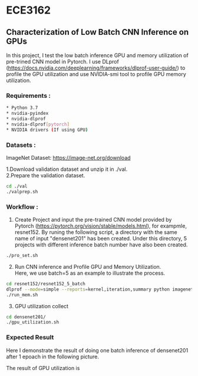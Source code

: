# ECE3162

## Characterization of Low Batch CNN Inference on GPUs

In this project, I test the low batch inference GPU and memory utilization of pre-trined CNN model in Pytorch. I use DLprof (https://docs.nvidia.com/deeplearning/frameworks/dlprof-user-guide/) to profile the GPU utilization and use NVIDIA-smi tool to profile GPU memory utilization.

### Requirements :
```sh
* Python 3.7
* nvidia-pyindex
* nvidia-dlprof
* nvidia-dlprof[pytorch]
* NVIDIA drivers (If using GPU) 
```
### Datasets :
ImageNet Dataset: https://image-net.org/download <br>

1.Download validation dataset and unzip it in ./val.<br>
2.Prepare the validation dataset.<br>
```sh
cd ./val
./valprep.sh
```

### Workflow :
1. Create Project and input the pre-trained CNN model provided by Pytorch (https://pytorch.org/vision/stable/models.html), for exampmle, resnet152. By runing the following script, a directory with the same name of input "densenet201" has been created. Under this directory, 5 projects with different inference batch number have also been created.
```sh
./pro_set.sh
```

2. Run CNN inference and Profile GPU and Memory Utilization.<br>
Here, we use batch=5 as an example to illustrate the process.<br>
```sh
cd resnet152/resnet152_5_batch
dlprof --mode=simple --reports=kernel,iteration,summary python imagenet_test.py
./run_mem.sh
```

3. GPU utilization collect<br>
```sh
cd densenet201/
./gpu_utilization.sh
```

### Expected Result
Here I demonstrate the result of doing one batch inference of densenet201 after 1 epoach in the following picture.<br>

The result of GPU utilization is
